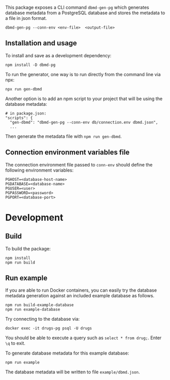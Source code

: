 This package exposes a CLI command `dbmd-gen-pg` which generates database metadata
from a PostgreSQL database and stores the metadata to a file in json format.

```
dbmd-gen-pg --conn-env <env-file>  <output-file>
```

## Installation and usage
To install and save as a development dependency:
```
npm install -D dbmd-pg
```

To run the generator, one way is to run directly from the command line via npx:
```
npx run gen-dbmd
```

Another option is to add an npm script to your project that will be using the
database metadata:
```
# in package.json:
"scripts": {
  "gen-dbmd": "dbmd-gen-pg --conn-env db/connection.env dbmd.json",
  ...
```
Then generate the metadata file with `npm run gen-dbmd`.

## Connection environment variables file
The connection environment file passed to `conn-env` should define
the following environment variables:

```
PGHOST=<database-host-name>
PGDATABASE=<database-name>
PGUSER=<user>
PGPASSWORD=<password>
PGPORT=<database-port>
```

# Development

## Build
To build the package:
```
npm install
npm run build
```

## Run example
If you are able to run Docker containers, you can easily try the database metadata generation against
an included example database as follows.
```
npm run build-example-database
npm run example-database
```

Try connecting to the database via:
```
docker exec -it drugs-pg psql -U drugs
```
You should be able to execute a query such as `select * from drug;`. Enter `\q` to exit.

To generate database metadata for this example database:
```
npm run example
```

The database metadata will be written to file `example/dbmd.json`.
